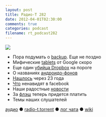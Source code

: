 ```yaml
---
layout: post
title: Радио-Т 282
date: 2012-04-01T02:30:00
comments: true
categories: podcast
filename: rt_podcast282
---
```

![](https://radio-t.com/images/radio-t/rt282.jpg)


- Пора подумать о [backup](http://gigaom.com/cloud/seriously-now-people-back-your-stuff-up/). Еще не поздно
- Мифические [tablets](http://online.wsj.com/article/SB10001424052702303404704577312043639469540.html) от Google скоро
- Еще один [убийца Dropbox](http://arstechnica.com/gadgets/news/2012/03/google-drive-leaked-screenshots-show-up-to-5gb-free-storage.ars) на пороге
- О названиях [андроидо-фонов](http://techcrunch.com/2012/03/26/condom-or-android-handset-name/)
- [Нашлось](http://www.geek.com/articles/games/prince-of-persia-creator-finds-lost-source-code-23-years-later-20120329/) через 23 года
- [Что](http://thenextweb.com/facebook/2012/03/29/instagram-photos-are-the-most-annoying-facebook-photo-trend-and-could-get-you-unfriend) ненавидят в facebook
- Наши радостные [новости](http://habrahabr.ru/post/141016/)
- За [флэш](http://news.cnet.com/8301-30685_3-57405606-264/adobe-to-charge-flash-coders-to-use-premium-features/) теперь придется платить
- Темы наших слушателей

[аудио](http://cdn.radio-t.com/rt_podcast282.mp3) ● [radio-t.torrent](http://cdn.radio-t.com/torrents/rt_podcast282.mp3.torrent) ● [лог чата](http://chat.radio-t.com/logs/radio-t-282.html) ● [wiki](http://wiki.radio-t.com/%D0%92%D1%8B%D0%BF%D1%83%D1%81%D0%BA_282)<audio src="http://cdn.radio-t.com/rt_podcast282.mp3" preload="none"></audio>
